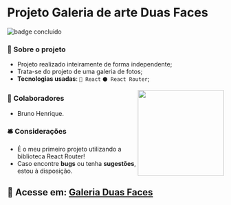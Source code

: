 # Projeto Galeria de arte Duas Faces

![badge concluido](https://github.com/bhS1lva/Projeto-Galeria-Duas-Faces/assets/101880543/3e2e3444-54fb-4ac3-9e1f-2baccfcb7b0e)


### 📝 Sobre o projeto

* Projeto realizado inteiramente de forma independente;
* Trata-se do projeto de uma galeria de fotos;
* <strong>Tecnologias usadas</strong>: `🔵 React` `⚫ React Router`;

<img align="right" width="200" src="https://github.com/bhS1lva/Projeto-Galeria-Duas-Faces/assets/101880543/9d1f0f76-04d0-4c1f-9a17-9c2d48373d8f">

### 👥 Colaboradores

* Bruno Henrique.

### 🛎 Considerações

* É o meu primeiro projeto utilizando a biblioteca React Router!
* Caso encontre <strong>bugs</strong> ou tenha <strong>sugestões</strong>, estou à disposição.

## 🔗 Acesse em: <a href="">Galeria Duas Faces</a>
